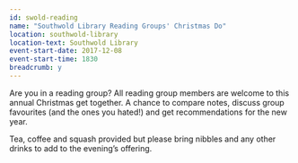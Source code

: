 ```yaml
---
id: swold-reading
name: "Southwold Library Reading Groups' Christmas Do"
location: southwold-library
location-text: Southwold Library
event-start-date: 2017-12-08
event-start-time: 1830
breadcrumb: y
---
```


Are you in a reading group? All reading group members are welcome to this annual Christmas get together. A chance to compare notes, discuss group favourites (and the ones you hated!) and get recommendations for the new year.

Tea, coffee and squash provided but please bring nibbles and any other drinks to add to the evening’s offering.
